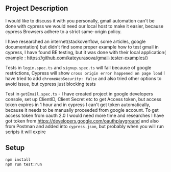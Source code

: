 ## Project Description

I would like to discuss it with you personally,  gmail automation can't be done with cypress
we would need our local host to make it easier, because cypress Browsers adhere to a strict same-origin policy.

I have researched an internet(stackoverflow, some articles, google documentation) but didn't find some proper 
example how to test gmail in cypress, I have found BE testing, but it was  done with their local application( example : https://github.com/kateyurasova/gmail-tester-examples/)

Tests in `login.spec.ts` and `signup.spec.ts` 
will fail because of google  restrictions,
Cypress will show `cross origin error happened on page load`
I have tried to add `chromeWebSecurity: false` and also tried other options to avoid issue,
but cypress just blocking tests


Test in `getEmail.spec.ts` - I  have created project in google developers console,
set up  ClientID, Client Secret etc to get Access token,
but access token expires in 1 hour and in cypress I can't get token automatically, because it needs to be manually proceeded from google account.
To get access token from oauth 2.0   I would need more time and researches 
I have got token from https://developers.google.com/oauthplayground and also from Postman 
and added into `cypress.json`, but probably when you will run scripts it will expire




## Setup
```bash
npm install
npm run test:run
```
